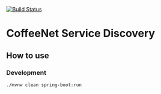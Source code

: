 [![Build Status](https://travis-ci.org/coffeenet/coffeenet-discovery.svg?branch=master)](https://travis-ci.org/coffeenet/coffeenet-discovery)

# CoffeeNet Service Discovery

## How to use

### Development

```bash
./mvnw clean spring-boot:run
```
